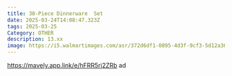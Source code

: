 ```yaml
---
title: 30-Piece Dinnerware  Set
date: 2025-03-24T14:08:47.323Z
tags: 2025-03-25
Category: OTHER
description: 13.xx
image: https://i5.walmartimages.com/asr/372d6df1-0895-4d3f-9cf3-5d12a368b65e.c826cf5d76e8f41cfa477e072ca0e3d7.jpeg?odnHeight=2000&odnWidth=2000&odnBg=FFFFFF
---
```

https://mavely.app.link/e/hFRR5rj2ZRb   ad